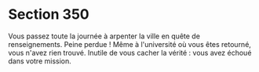 # Section 350

Vous passez toute la journée à arpenter la ville en quête de 
renseignements. Peine perdue ! Même à l'université où vous êtes 
retourné, vous n'avez rien trouvé. Inutile de vous cacher la vérité 
: vous avez échoué dans votre mission.